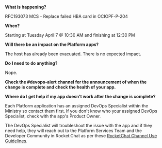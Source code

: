 **What is happening?**

RFC193073 MCS - Replace failed HBA card in OCIOPF-P-204

**When?**

Starting at Tuesday April 7 @ 10:30 AM and finishing at 12:30 PM

**Will there be an impact on the Platform apps?**

The host has already been evacuated. There is no expected impact.

**Do I need to do anything?**

Nope.

**Check the #devops-alert channel for the announcement of when the change is complete and check the health of your app.**

**Where do I get help if my app doesn't work after the change is complete?**

Each Platform application has an assigned DevOps Specialist within the Ministry so contact them first. If you don't know who your assigned DevOps Specialist, check with the app's Product Owner.

The DevOps Specialist will troubleshoot the issue with the app and if they need help, they will reach out to the Platform Services Team and the Developer Community in Rocket.Chat as per these [RocketChat Channel Use Guidelines](
https://developer.gov.bc.ca/Getting-human-support-for-issues-not-covered-by-devops-requests).

